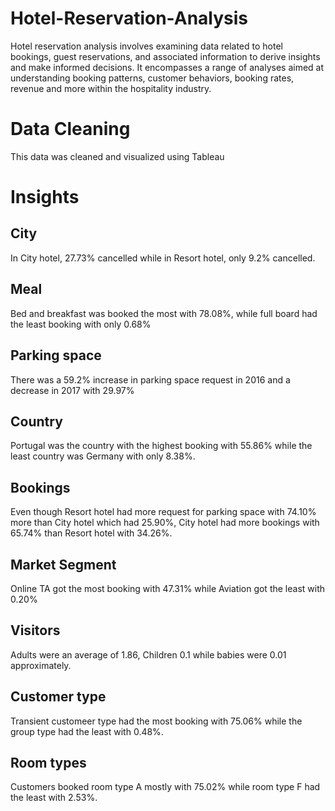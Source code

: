 # Hotel-Reservation-Analysis
Hotel reservation analysis involves examining data related to hotel bookings, guest reservations, and associated information to derive insights and make informed decisions. 
It encompasses a range of analyses aimed at understanding booking patterns, customer behaviors, booking rates, revenue and more within the hospitality industry.

# Data Cleaning

This data was cleaned and visualized using Tableau

# Insights

  ## City

In City hotel, 27.73% cancelled while in Resort hotel, only 9.2% cancelled.


## Meal
Bed and breakfast was booked the most with 78.08%, while full board had the least booking with only 0.68%


## Parking space
There was a 59.2% increase in parking space request in 2016 and a decrease in 2017 with 29.97%


## Country
Portugal was the country with the highest booking with 55.86% while the least country was Germany with only 8.38%.


## Bookings
Even though Resort hotel had more request for parking space with 74.10% more than City hotel which had 25.90%, City hotel had more bookings with 65.74% than Resort hotel with 34.26%.

## Market Segment
Online TA got the most booking with 47.31% while Aviation got the least with 0.20%


## Visitors
Adults were an average of 1.86, Children 0.1 while babies were 0.01 approximately.

## Customer type

Transient customeer type had the most booking with 75.06% while the group type had the least with 0.48%.

## Room types

Customers booked room type A mostly with 75.02% while room type F had the least with 2.53%.






